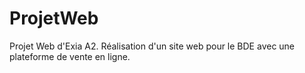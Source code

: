 # ProjetWeb
Projet Web d'Exia A2. Réalisation d'un site web pour le BDE avec une plateforme de vente en ligne.

